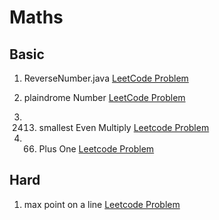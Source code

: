 # Maths

## Basic

1. ReverseNumber.java <a href="https://leetcode.com/problems/reverse-integer/">LeetCode Problem</a> 

2. plaindrome Number <a href="https://leetcode.com/problems/palindrome-number/">LeetCode Problem</a>

 3. 2413. smallest Even Multiply <a href="https://leetcode.com/problems/smallest-even-multiple/">Leetcode Problem</a>

4. 66. Plus One <a href="https://leetcode.com/problems/plus-one/">Leetcode Problem</a>

## Hard

1. max point on a line <a href="https://leetcode.com/problems/max-points-on-a-line/">Leetcode Problem</a>